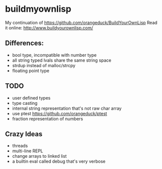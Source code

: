 buildmyownlisp
==============

My continuation of https://github.com/orangeduck/BuildYourOwnLisp
Read it online: http://www.buildyourownlisp.com/

## Differences:
* bool type, incompatible with number type
* all string typed lvals share the same string space
* strdup instead of malloc/strcpy
* floating point type

## TODO
* user defined types
* type casting
* internal string representation that's not raw char array
* use ptest https://github.com/orangeduck/ptest
* fraction representation of numbers

## Crazy Ideas
* threads
* multi-line REPL
* change arrays to linked list
* a builtin eval called debug that's very verbose
